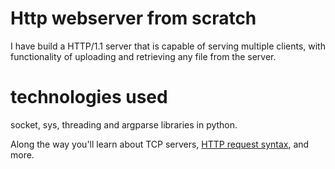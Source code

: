 # Http webserver from scratch
I have build a HTTP/1.1 server that is capable of serving multiple clients, with functionality of uploading and retrieving any file from the server.

# technologies used
socket, sys, threading and argparse libraries in python. 

Along the way you'll learn about TCP servers,
[HTTP request syntax](https://www.w3.org/Protocols/rfc2616/rfc2616-sec5.html),
and more.
